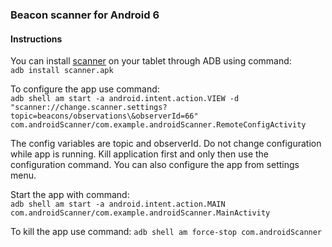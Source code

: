 ### Beacon scanner for Android 6

#### Instructions

You can install [scanner](https://github.com/ubikampus/bluetooth-raspberry-scanner/blob/feature/androidScanner/androidScanner/scanner.apk) on your tablet through ADB using command:  
```adb install scanner.apk```  


To configure the app use command:   
```adb shell am start -a android.intent.action.VIEW -d "scanner://change.scanner.settings?topic=beacons/observations\&observerId=66" com.androidScanner/com.example.androidScanner.RemoteConfigActivity``` 
  
The config variables are topic and observerId. Do not change configuration while app is running. Kill application first and only then use the configuration command. You can also configure the app from settings menu.

Start the app with command:  
```adb shell am start -a android.intent.action.MAIN com.androidScanner/com.example.androidScanner.MainActivity```

To kill the app use command: ```adb shell am force-stop com.androidScanner```

